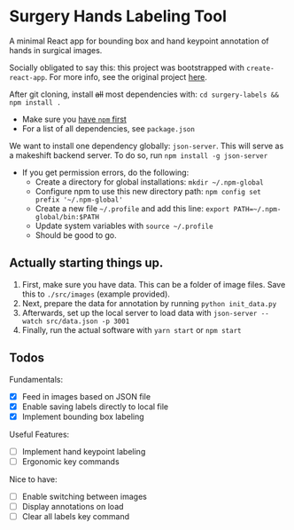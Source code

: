 # Surgery Hands Labeling Tool

A minimal React app for bounding box and hand keypoint annotation of hands in surgical images.

Socially obligated to say this: this project was bootstrapped with `create-react-app`. For more info, see the original project [here](https://github.com/facebook/create-react-app/blob/master/packages/react-scripts/template/README.md).

After git cloning, install ~~all~~ most dependencies with: `cd surgery-labels && npm install .`

- Make sure you [have `npm` first](https://www.npmjs.com/get-npm)
- For a list of all dependencies, see `package.json`  

We want to install one dependency globally: `json-server`. This will serve as a makeshift backend server. To do so, run `npm install -g json-server`  
- If you get permission errors, do the following:  
  - Create a directory for global installations: `mkdir ~/.npm-global`  
  - Configure npm to use this new directory path: `npm config set prefix '~/.npm-global'`  
  - Create a new file `~/.profile` and add this line: `export PATH=~/.npm-global/bin:$PATH`  
  - Update system variables with `source ~/.profile`  
  - Should be good to go.   

## Actually starting things up.  
1. First, make sure you have data. This can be a folder of image files. Save this to `./src/images` (example provided).    
2. Next, prepare the data for annotation by running `python init_data.py`  
3. Afterwards, set up the local server to load data with `json-server --watch src/data.json -p 3001`  
4. Finally, run the actual software with `yarn start` or `npm start`   


## Todos  

Fundamentals:  
- [x] Feed in images based on JSON file
- [x] Enable saving labels directly to local file    
- [x] Implement bounding box labeling  

Useful Features:      
- [ ] Implement hand keypoint labeling    
- [ ] Ergonomic key commands  

Nice to have:  
- [ ] Enable switching between images  
- [ ] Display annotations on load  
- [ ] Clear all labels key command    
